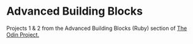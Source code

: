 # Advanced Building Blocks

Projects 1 & 2 from the Advanced Building Blocks (Ruby) section of [The Odin Project.](http://www.theodinproject.com/ruby-programming/advanced-building-blocks?ref=lnav)

